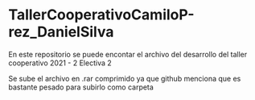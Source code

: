 # TallerCooperativoCamiloP-rez_DanielSilva
En este repositorio se puede encontar el archivo del desarrollo del taller cooperativo 2021 - 2 Electiva 2

Se sube el archivo en .rar comprimido ya que github menciona que es bastante pesado para subirlo como carpeta
